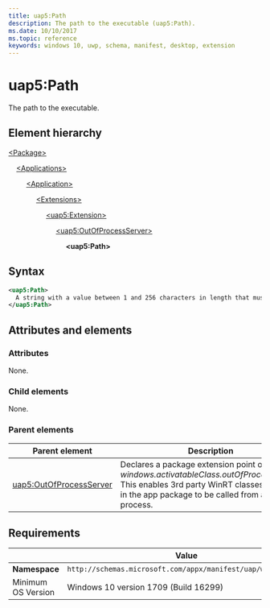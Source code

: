 ```yaml
---
title: uap5:Path
description: The path to the executable (uap5:Path).
ms.date: 10/10/2017
ms.topic: reference
keywords: windows 10, uwp, schema, manifest, desktop, extension 
---
```


# uap5:Path

The path to the executable.

## Element hierarchy

[\<Package\>](element-package.md)

&nbsp;&nbsp;&nbsp;&nbsp;[\<Applications\>](element-applications.md)

&nbsp;&nbsp;&nbsp;&nbsp; &nbsp;&nbsp;&nbsp;&nbsp;[\<Application\>](element-application.md)

&nbsp;&nbsp;&nbsp;&nbsp; &nbsp;&nbsp;&nbsp;&nbsp; &nbsp;&nbsp;&nbsp;&nbsp;[\<Extensions\>](element-1-extensions.md)

&nbsp;&nbsp;&nbsp;&nbsp; &nbsp;&nbsp;&nbsp;&nbsp; &nbsp;&nbsp;&nbsp;&nbsp; &nbsp;&nbsp;&nbsp;&nbsp;[\<uap5:Extension\>](element-uap5-extension.md)

&nbsp;&nbsp;&nbsp;&nbsp; &nbsp;&nbsp;&nbsp;&nbsp; &nbsp;&nbsp;&nbsp;&nbsp; &nbsp;&nbsp;&nbsp;&nbsp; &nbsp;&nbsp;&nbsp;&nbsp;[\<uap5:OutOfProcessServer\>](element-uap5-outofprocessserver.md)

&nbsp;&nbsp;&nbsp;&nbsp; &nbsp;&nbsp;&nbsp;&nbsp; &nbsp;&nbsp;&nbsp;&nbsp; &nbsp;&nbsp;&nbsp;&nbsp; &nbsp;&nbsp;&nbsp;&nbsp; &nbsp;&nbsp;&nbsp;&nbsp;**\<uap5:Path\>**

## Syntax

```xml
<uap5:Path>
  A string with a value between 1 and 256 characters in length that must end with ".exe" and cannot contain these characters: <, >, :, ", |, ?, or *.
</uap5:Path>
```

## Attributes and elements

### Attributes

None.

### Child elements

None.

### Parent elements

| Parent element | Description |
|-|-|
| [uap5:OutOfProcessServer](element-uap5-outofprocessserver.md) | Declares a package extension point of type *windows.activatableClass.outOfProcessServer*. This enables 3rd party WinRT classes defined in the app package to be called from a Win32 process. |

## Requirements

|   | Value |
|--|--|
| **Namespace** | `http://schemas.microsoft.com/appx/manifest/uap/windows10/5` |
| Minimum OS Version | Windows 10 version 1709 (Build 16299) |
